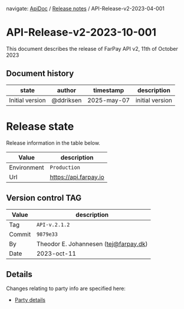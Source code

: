 navigate: [ApiDoc](../README.md) / [Release notes](Readme.md) / API-Release-v2-2023-04-001

# API-Release-v2-2023-10-001
This document describes the release of FarPay API v2, 11th of October 2023

## Document history

| state            | author         | timestamp   | description     |
|------------------|----------------|-------------|-----------------|
|  Initial version | @ddriksen      | 2025-may-07 | initial version |




# Release state
Release information in the table below.

| Value       | description           |
|-------------|-----------------------|
| Environment | `Production`          |
| Url         | https://api.farpay.io |


## Version control TAG

| Value   | description                          |                             
|---------|--------------------------------------|
| Tag    | `API-v.2.1.2`                         | 
| Commit | `9879e33`                             |
| By     | Theodor E. Johannesen (tej@farpay.dk) |
| Date   | 2023-oct-11                           |


## Details
Changes relating to party info are specified here: 
* [Party details](../Invoice/invoice-partydetails.md)
